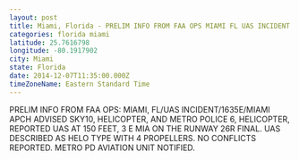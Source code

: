```yaml
---
layout: post
title: Miami, Florida - PRELIM INFO FROM FAA OPS MIAMI FL UAS INCIDENT 1635E MIAMI APCH ADVISED SKY10 HELICOPTER
categories: florida miami
latitude: 25.7616798
longitude: -80.1917902
city: Miami
state: Florida
date: 2014-12-07T11:35:00.000Z
timeZoneName: Eastern Standard Time
---
```


PRELIM INFO FROM FAA OPS: MIAMI, FL/UAS INCIDENT/1635E/MIAMI APCH ADVISED SKY10, HELICOPTER, AND METRO POLICE 6, HELICOPTER, REPORTED UAS AT 150 FEET, 3 E MIA ON THE RUNWAY 26R FINAL. UAS DESCRIBED AS HELO TYPE WITH 4 PROPELLERS. NO CONFLICTS REPORTED. METRO PD AVIATION UNIT NOTIFIED.